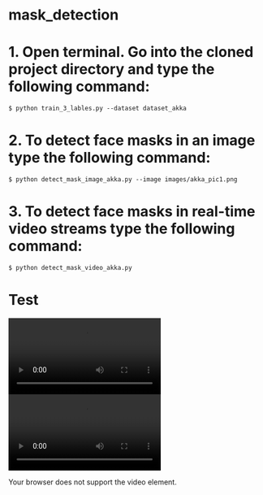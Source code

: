# mask_detection
# 1. Open terminal. Go into the cloned project directory and type the following command:
```console
$ python train_3_lables.py --dataset dataset_akka
```
# 2. To detect face masks in an image type the following command:
```console
$ python detect_mask_image_akka.py --image images/akka_pic1.png
```
# 3. To detect face masks in real-time video streams type the following command:
```console
$ python detect_mask_video_akka.py 
```
# Test
![](https://github.com/Loandoan262/mask_detection/blob/main/video_mask_test.mp4)
<video controls="controls">
  <source type="video/mp4" src="video_mask_test.mp4"></source>
  <source type="video/webm" src="video_mask_test.webm"></source>
  <p>Your browser does not support the video element.</p>
</video>
